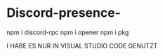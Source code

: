# Discord-presence-


npm i discord-rpc
npm i opener 
npm i pkg 

I HABE ES NUR IN VISUAL STUDIO CODE GENUTZT

